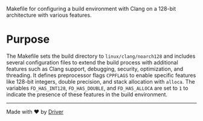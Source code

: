 <!--------------------------------------------------------------------------------->
<!-- IMPORTANT: This file is auto-generated by Driver (https://driver.ai). -------->
<!-- Manual edits may be overwritten on future commits. --------------------------->
<!--------------------------------------------------------------------------------->

Makefile for configuring a build environment with Clang on a 128-bit architecture with various features.

# Purpose
The Makefile sets the build directory to `linux/clang/noarch128` and includes several configuration files to extend the build process with additional features such as Clang support, debugging, security, optimization, and threading. It defines preprocessor flags `CPPFLAGS` to enable specific features like 128-bit integers, double precision, and stack allocation with `alloca`. The variables `FD_HAS_INT128`, `FD_HAS_DOUBLE`, and `FD_HAS_ALLOCA` are set to `1` to indicate the presence of these features in the build environment.

---
Made with ❤️ by [Driver](https://www.driver.ai/)
